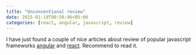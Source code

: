 ```yaml
---
title: "Unconventional review"
date: 2015-01-19T00:50:46+05:00
categories: [react, angular, javascript, review]
---
```

I have just found a couple of nice articles about review of popular javascript frameworks [angular](http://www.letscodejavascript.com/v3/blog/2015/01/angular_review) and [react](http://www.letscodejavascript.com/v3/blog/2014/09/react_review). Recommend to read it.
